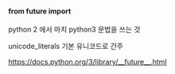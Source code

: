 #### from __future__ import 
python 2 에서 마치 python3 문법을 쓰는 것

unicode_literals 기본 유니코드로 간주

https://docs.python.org/3/library/__future__.html

